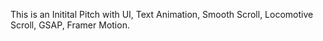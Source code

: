 This is an Initital Pitch with UI, Text Animation, Smooth Scroll, Locomotive Scroll, GSAP, Framer Motion.

